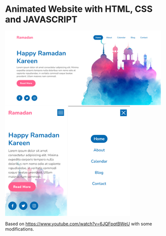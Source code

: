 # Animated Website with HTML, CSS and JAVASCRIPT

<div style="display: inline_block">
  <img src="https://github.com/luizfilipeyep/ramadan-animated-website/blob/main/screenshots/Screenshot_42.png" width="800">
  <img src="https://github.com/luizfilipeyep/ramadan-animated-website/blob/main/screenshots/Screenshot_43.png" width="200">
  <img src="https://github.com/luizfilipeyep/ramadan-animated-website/blob/main/screenshots/Screenshot_44.png" width="200">
</div>

Based on https://www.youtube.com/watch?v=6JQFpqtBWeU with some modifications.
